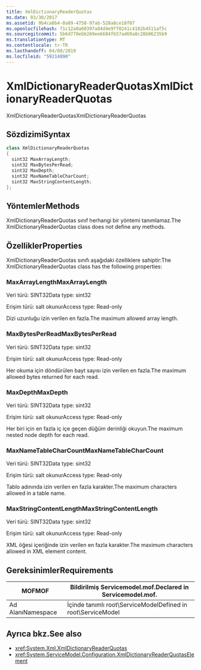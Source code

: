 ```yaml
---
title: XmlDictionaryReaderQuotas
ms.date: 03/30/2017
ms.assetid: 9b4ca8b4-0a89-4758-97ab-528a8ce18f07
ms.openlocfilehash: f1c12a0a60397a84d4e9ff0241c4182b4511af5c
ms.sourcegitcommit: 5b6d778ebb269ee6684fb57ad69a8c28b06235b9
ms.translationtype: MT
ms.contentlocale: tr-TR
ms.lasthandoff: 04/08/2019
ms.locfileid: "59214890"
---
```

# <a name="xmldictionaryreaderquotas"></a><span data-ttu-id="92ad7-102">XmlDictionaryReaderQuotas</span><span class="sxs-lookup"><span data-stu-id="92ad7-102">XmlDictionaryReaderQuotas</span></span>
<span data-ttu-id="92ad7-103">XmlDictionaryReaderQuotas</span><span class="sxs-lookup"><span data-stu-id="92ad7-103">XmlDictionaryReaderQuotas</span></span>  
  
## <a name="syntax"></a><span data-ttu-id="92ad7-104">Sözdizimi</span><span class="sxs-lookup"><span data-stu-id="92ad7-104">Syntax</span></span>  
  
```csharp
class XmlDictionaryReaderQuotas  
{  
  sint32 MaxArrayLength;  
  sint32 MaxBytesPerRead;  
  sint32 MaxDepth;  
  sint32 MaxNameTableCharCount;  
  sint32 MaxStringContentLength;  
};  
```  
  
## <a name="methods"></a><span data-ttu-id="92ad7-105">Yöntemler</span><span class="sxs-lookup"><span data-stu-id="92ad7-105">Methods</span></span>  
 <span data-ttu-id="92ad7-106">XmlDictionaryReaderQuotas sınıf herhangi bir yöntemi tanımlamaz.</span><span class="sxs-lookup"><span data-stu-id="92ad7-106">The XmlDictionaryReaderQuotas class does not define any methods.</span></span>  
  
## <a name="properties"></a><span data-ttu-id="92ad7-107">Özellikler</span><span class="sxs-lookup"><span data-stu-id="92ad7-107">Properties</span></span>  
 <span data-ttu-id="92ad7-108">XmlDictionaryReaderQuotas sınıfı aşağıdaki özelliklere sahiptir:</span><span class="sxs-lookup"><span data-stu-id="92ad7-108">The XmlDictionaryReaderQuotas class has the following properties:</span></span>  
  
### <a name="maxarraylength"></a><span data-ttu-id="92ad7-109">MaxArrayLength</span><span class="sxs-lookup"><span data-stu-id="92ad7-109">MaxArrayLength</span></span>  
 <span data-ttu-id="92ad7-110">Veri türü: SINT32</span><span class="sxs-lookup"><span data-stu-id="92ad7-110">Data type: sint32</span></span>  
  
 <span data-ttu-id="92ad7-111">Erişim türü: salt okunur</span><span class="sxs-lookup"><span data-stu-id="92ad7-111">Access type: Read-only</span></span>  
  
 <span data-ttu-id="92ad7-112">Dizi uzunluğu izin verilen en fazla.</span><span class="sxs-lookup"><span data-stu-id="92ad7-112">The maximum allowed array length.</span></span>  
  
### <a name="maxbytesperread"></a><span data-ttu-id="92ad7-113">MaxBytesPerRead</span><span class="sxs-lookup"><span data-stu-id="92ad7-113">MaxBytesPerRead</span></span>  
 <span data-ttu-id="92ad7-114">Veri türü: SINT32</span><span class="sxs-lookup"><span data-stu-id="92ad7-114">Data type: sint32</span></span>  
  
 <span data-ttu-id="92ad7-115">Erişim türü: salt okunur</span><span class="sxs-lookup"><span data-stu-id="92ad7-115">Access type: Read-only</span></span>  
  
 <span data-ttu-id="92ad7-116">Her okuma için döndürülen bayt sayısı izin verilen en fazla.</span><span class="sxs-lookup"><span data-stu-id="92ad7-116">The maximum allowed bytes returned for each read.</span></span>  
  
### <a name="maxdepth"></a><span data-ttu-id="92ad7-117">MaxDepth</span><span class="sxs-lookup"><span data-stu-id="92ad7-117">MaxDepth</span></span>  
 <span data-ttu-id="92ad7-118">Veri türü: SINT32</span><span class="sxs-lookup"><span data-stu-id="92ad7-118">Data type: sint32</span></span>  
  
 <span data-ttu-id="92ad7-119">Erişim türü: salt okunur</span><span class="sxs-lookup"><span data-stu-id="92ad7-119">Access type: Read-only</span></span>  
  
 <span data-ttu-id="92ad7-120">Her biri için en fazla iç içe geçen düğüm derinliği okuyun.</span><span class="sxs-lookup"><span data-stu-id="92ad7-120">The maximum nested node depth for each read.</span></span>  
  
### <a name="maxnametablecharcount"></a><span data-ttu-id="92ad7-121">MaxNameTableCharCount</span><span class="sxs-lookup"><span data-stu-id="92ad7-121">MaxNameTableCharCount</span></span>  
 <span data-ttu-id="92ad7-122">Veri türü: SINT32</span><span class="sxs-lookup"><span data-stu-id="92ad7-122">Data type: sint32</span></span>  
  
 <span data-ttu-id="92ad7-123">Erişim türü: salt okunur</span><span class="sxs-lookup"><span data-stu-id="92ad7-123">Access type: Read-only</span></span>  
  
 <span data-ttu-id="92ad7-124">Tablo adınında izin verilen en fazla karakter.</span><span class="sxs-lookup"><span data-stu-id="92ad7-124">The maximum characters allowed in a table name.</span></span>  
  
### <a name="maxstringcontentlength"></a><span data-ttu-id="92ad7-125">MaxStringContentLength</span><span class="sxs-lookup"><span data-stu-id="92ad7-125">MaxStringContentLength</span></span>  
 <span data-ttu-id="92ad7-126">Veri türü: SINT32</span><span class="sxs-lookup"><span data-stu-id="92ad7-126">Data type: sint32</span></span>  
  
 <span data-ttu-id="92ad7-127">Erişim türü: salt okunur</span><span class="sxs-lookup"><span data-stu-id="92ad7-127">Access type: Read-only</span></span>  
  
 <span data-ttu-id="92ad7-128">XML öğesi içeriğinde izin verilen en fazla karakter.</span><span class="sxs-lookup"><span data-stu-id="92ad7-128">The maximum characters allowed in XML element content.</span></span>  
  
## <a name="requirements"></a><span data-ttu-id="92ad7-129">Gereksinimler</span><span class="sxs-lookup"><span data-stu-id="92ad7-129">Requirements</span></span>  
  
|<span data-ttu-id="92ad7-130">MOF</span><span class="sxs-lookup"><span data-stu-id="92ad7-130">MOF</span></span>|<span data-ttu-id="92ad7-131">Bildirilmiş Servicemodel.mof.</span><span class="sxs-lookup"><span data-stu-id="92ad7-131">Declared in Servicemodel.mof.</span></span>|  
|---------|-----------------------------------|  
|<span data-ttu-id="92ad7-132">Ad Alanı</span><span class="sxs-lookup"><span data-stu-id="92ad7-132">Namespace</span></span>|<span data-ttu-id="92ad7-133">İçinde tanımlı root\ServiceModel</span><span class="sxs-lookup"><span data-stu-id="92ad7-133">Defined in root\ServiceModel</span></span>|  
  
## <a name="see-also"></a><span data-ttu-id="92ad7-134">Ayrıca bkz.</span><span class="sxs-lookup"><span data-stu-id="92ad7-134">See also</span></span>

- <xref:System.Xml.XmlDictionaryReaderQuotas>
- <xref:System.ServiceModel.Configuration.XmlDictionaryReaderQuotasElement>
